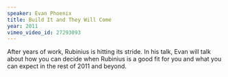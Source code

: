 ```yaml
---
speaker: Evan Phoenix
title: Build It and They Will Come
year: 2011
vimeo_video_id: 27293093
---
```


After years of work, Rubinius is hitting its stride. In his talk, Evan will talk about how you can decide when Rubinius is a good fit for you and what you can expect in the rest of 2011 and beyond.
